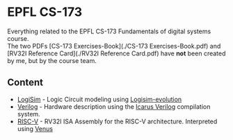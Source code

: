 # EPFL CS-173

Everything related to the EPFL CS-173 Fundamentals of digital systems course.  
The two PDFs [CS-173 Exercises-Book](./CS-173 Exercises-Book.pdf) and [RV32I Reference Card](./RV32I Reference Card.pdf) have **not** been created by me, but by the course team.

## Content
- [LogiSim](./LogiSim/) - Logic Circuit modeling using [Logisim-evolution](https://github.com/logisim-evolution/logisim-evolution)
- [Verilog](./Verilog/) - Hardware description using the [Icarus Verilog](https://github.com/steveicarus/iverilog) compilation system.
- [RISC-V](./RISC-V/) - RV32I ISA Assembly for the RISC-V architecture. Interpreted using [Venus](https://inst.eecs.berkeley.edu/~cs61c/fa21/resources/venus-reference/)

